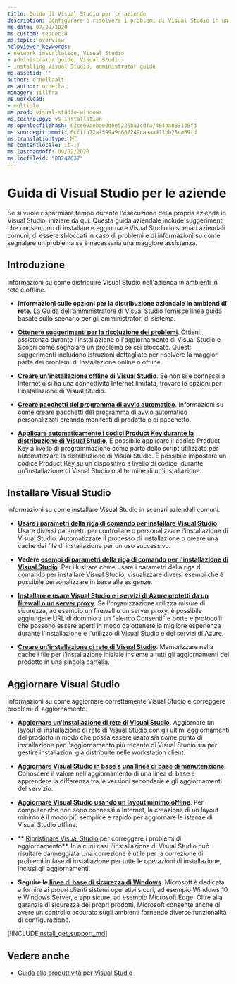 ```yaml
---
title: Guida di Visual Studio per le aziende
description: Configurare e risolvere i problemi di Visual Studio in un ambiente aziendale.
ms.date: 07/29/2020
ms.custom: seodec18
ms.topic: overview
helpviewer_keywords:
- network installation, Visual Studio
- administrator guide, Visual Studio
- installing Visual Studio, administrator guide
ms.assetid: ''
author: ornellaalt
ms.author: ornella
manager: jillfra
ms.workload:
- multiple
ms.prod: visual-studio-windows
ms.technology: vs-installation
ms.openlocfilehash: 02ce09aebae0d6e5225ba1cdfa7484aa887135fd
ms.sourcegitcommit: 6cfffa72af599a9d667249caaaa411bb28ea69fd
ms.translationtype: MT
ms.contentlocale: it-IT
ms.lasthandoff: 09/02/2020
ms.locfileid: "88247637"
---
```

# <a name="visual-studio-enterprise-guide"></a>Guida di Visual Studio per le aziende
Se si vuole risparmiare tempo durante l'esecuzione della propria azienda in Visual Studio, iniziare da qui. Questa guida aziendale include suggerimenti che consentono di installare e aggiornare Visual Studio in scenari aziendali comuni, di essere sbloccati in caso di problemi e di informazioni su come segnalare un problema se è necessaria una maggiore assistenza. 

## <a name="get-started"></a>Introduzione 
Informazioni su come distribuire Visual Studio nell'azienda in ambienti in rete e offline. 

- **Informazioni sulle opzioni per la distribuzione aziendale in ambienti di rete**. La [Guida dell'amministratore di Visual Studio](visual-studio-administrator-guide.md) fornisce linee guida basate sullo scenario per gli amministratori di sistema. 

- **[Ottenere suggerimenti per la risoluzione dei problemi](troubleshooting-installation-issues.md)**. Ottieni assistenza durante l'installazione o l'aggiornamento di Visual Studio e Scopri come segnalare un problema se sei bloccato. Questi suggerimenti includono istruzioni dettagliate per risolvere la maggior parte dei problemi di installazione online o offline. 

- **[Creare un'installazione offline di Visual Studio](create-an-offline-installation-of-visual-studio.md)**. Se non si è connessi a Internet o si ha una connettività Internet limitata, trovare le opzioni per l'installazione di Visual Studio. 

- **[Creare pacchetti del programma di avvio automatico](../deployment/creating-bootstrapper-packages.md)**. Informazioni su come creare pacchetti del programma di avvio automatico personalizzati creando manifesti di prodotto e di pacchetto. 

- **[Applicare automaticamente i codici Product Key durante la distribuzione di Visual Studio](automatically-apply-product-keys-when-deploying-visual-studio.md)**. È possibile applicare il codice Product Key a livello di programmazione come parte dello script utilizzato per automatizzare la distribuzione di Visual Studio. È possibile impostare un codice Product Key su un dispositivo a livello di codice, durante un'installazione di Visual Studio o al termine di un'installazione. 

## <a name="install-visual-studio"></a>Installare Visual Studio 

Informazioni su come installare Visual Studio in scenari aziendali comuni. 

- **[Usare i parametri della riga di comando per installare Visual Studio](use-command-line-parameters-to-install-visual-studio.md)**. Usare diversi parametri per controllare o personalizzare l'installazione di Visual Studio. Automatizzare il processo di installazione o creare una cache dei file di installazione per un uso successivo. 

- **Vedere [esempi di parametri della riga di comando per l'installazione di Visual Studio](command-line-parameter-examples.md)**. Per illustrare come usare i parametri della riga di comando per installare Visual Studio, visualizzare diversi esempi che è possibile personalizzare in base alle esigenze. 

- **[Installare e usare Visual Studio e i servizi di Azure protetti da un firewall o un server proxy](install-and-use-visual-studio-behind-a-firewall-or-proxy-server.md)**. Se l'organizzazione utilizza misure di sicurezza, ad esempio un firewall o un server proxy, è possibile aggiungere URL di dominio a un "elenco Consenti" e porte e protocolli che possono essere aperti in modo da ottenere la migliore esperienza durante l'installazione e l'utilizzo di Visual Studio e dei servizi di Azure. 

- **[Creare un'installazione di rete di Visual Studio](create-a-network-installation-of-visual-studio.md)**. Memorizzare nella cache i file per l'installazione iniziale insieme a tutti gli aggiornamenti del prodotto in una singola cartella.  

## <a name="update-visual-studio"></a>Aggiornare Visual Studio 

Informazioni su come aggiornare correttamente Visual Studio e correggere i problemi di aggiornamento. 

- **[Aggiornare un'installazione di rete di Visual Studio](update-a-network-installation-of-visual-studio.md)**. Aggiornare un layout di installazione di rete di Visual Studio con gli ultimi aggiornamenti del prodotto in modo che possa essere usato sia come punto di installazione per l'aggiornamento più recente di Visual Studio sia per gestire installazioni già distribuite nelle workstation client.

- **[Aggiornare Visual Studio in base a una linea di base di manutenzione](update-servicing-baseline.md)**. Conoscere il valore nell'aggiornamento di una linea di base e apprendere la differenza tra le versioni secondarie e gli aggiornamenti del servizio. 

- **[Aggiornare Visual Studio usando un layout minimo offline](update-minimal-layout.md)**. Per i computer che non sono connessi a Internet, la creazione di un layout minimo è il modo più semplice e rapido per aggiornare le istanze di Visual Studio offline.

- ** [Ripristinare Visual Studio](repair-visual-studio.md) per correggere i problemi di aggiornamento**. In alcuni casi l'installazione di Visual Studio può risultare danneggiata Una correzione è utile per la correzione di problemi in fase di installazione per tutte le operazioni di installazione, inclusi gli aggiornamenti. 

- **Seguire le [linee di base di sicurezza di Windows](https://docs.microsoft.com/windows/security/threat-protection/windows-security-baselines)**. Microsoft è dedicata a fornire ai propri clienti sistemi operativi sicuri, ad esempio Windows 10 e Windows Server, e app sicure, ad esempio Microsoft Edge. Oltre alla garanzia di sicurezza dei propri prodotti, Microsoft consente anche di avere un controllo accurato sugli ambienti fornendo diverse funzionalità di configurazione. 

[!INCLUDE[install_get_support_md](includes/install_get_support_md.md)]

## <a name="see-also"></a>Vedere anche 

- [Guida alla produttività per Visual Studio](../ide/productivity-features.md)
